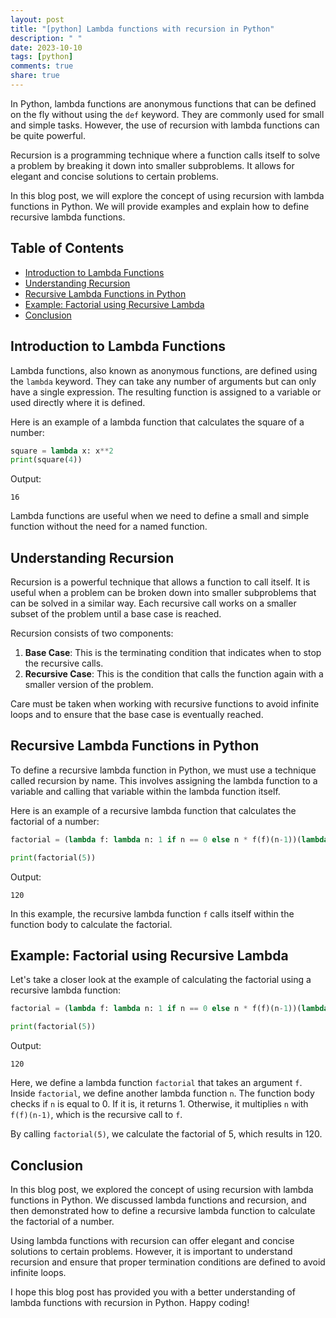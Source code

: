 ```yaml
---
layout: post
title: "[python] Lambda functions with recursion in Python"
description: " "
date: 2023-10-10
tags: [python]
comments: true
share: true
---
```


In Python, lambda functions are anonymous functions that can be defined on the fly without using the `def` keyword. They are commonly used for small and simple tasks. However, the use of recursion with lambda functions can be quite powerful.

Recursion is a programming technique where a function calls itself to solve a problem by breaking it down into smaller subproblems. It allows for elegant and concise solutions to certain problems.

In this blog post, we will explore the concept of using recursion with lambda functions in Python. We will provide examples and explain how to define recursive lambda functions.

## Table of Contents

- [Introduction to Lambda Functions](#introduction-to-lambda-functions)
- [Understanding Recursion](#understanding-recursion)
- [Recursive Lambda Functions in Python](#recursive-lambda-functions-in-python)
- [Example: Factorial using Recursive Lambda](#example-factorial-using-recursive-lambda)
- [Conclusion](#conclusion)

## Introduction to Lambda Functions

Lambda functions, also known as anonymous functions, are defined using the `lambda` keyword. They can take any number of arguments but can only have a single expression. The resulting function is assigned to a variable or used directly where it is defined.

Here is an example of a lambda function that calculates the square of a number:

```python
square = lambda x: x**2
print(square(4))
```
Output:
```
16
```

Lambda functions are useful when we need to define a small and simple function without the need for a named function.

## Understanding Recursion

Recursion is a powerful technique that allows a function to call itself. It is useful when a problem can be broken down into smaller subproblems that can be solved in a similar way. Each recursive call works on a smaller subset of the problem until a base case is reached.

Recursion consists of two components:
1. **Base Case**: This is the terminating condition that indicates when to stop the recursive calls.
2. **Recursive Case**: This is the condition that calls the function again with a smaller version of the problem.

Care must be taken when working with recursive functions to avoid infinite loops and to ensure that the base case is eventually reached.

## Recursive Lambda Functions in Python

To define a recursive lambda function in Python, we must use a technique called recursion by name. This involves assigning the lambda function to a variable and calling that variable within the lambda function itself.

Here is an example of a recursive lambda function that calculates the factorial of a number:

```python
factorial = (lambda f: lambda n: 1 if n == 0 else n * f(f)(n-1))(lambda f: lambda n: 1 if n == 0 else n * f(f)(n-1))

print(factorial(5))
```
Output:
```
120
```

In this example, the recursive lambda function `f` calls itself within the function body to calculate the factorial.

## Example: Factorial using Recursive Lambda

Let's take a closer look at the example of calculating the factorial using a recursive lambda function:

```python
factorial = (lambda f: lambda n: 1 if n == 0 else n * f(f)(n-1))(lambda f: lambda n: 1 if n == 0 else n * f(f)(n-1))

print(factorial(5))
```
Output:
```
120
```

Here, we define a lambda function `factorial` that takes an argument `f`. Inside `factorial`, we define another lambda function `n`. The function body checks if `n` is equal to 0. If it is, it returns 1. Otherwise, it multiplies `n` with `f(f)(n-1)`, which is the recursive call to `f`.

By calling `factorial(5)`, we calculate the factorial of 5, which results in 120.

## Conclusion

In this blog post, we explored the concept of using recursion with lambda functions in Python. We discussed lambda functions and recursion, and then demonstrated how to define a recursive lambda function to calculate the factorial of a number.

Using lambda functions with recursion can offer elegant and concise solutions to certain problems. However, it is important to understand recursion and ensure that proper termination conditions are defined to avoid infinite loops.

I hope this blog post has provided you with a better understanding of lambda functions with recursion in Python. Happy coding!